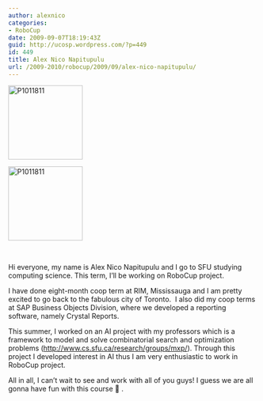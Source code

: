 ```yaml
---
author: alexnico
categories:
- RoboCup
date: 2009-09-07T18:19:43Z
guid: http://ucosp.wordpress.com/?p=449
id: 449
title: Alex Nico Napitupulu
url: /2009-2010/robocup/2009/09/alex-nico-napitupulu/
---
```


<div id='gallery-2' class='gallery galleryid-449 gallery-columns-3 gallery-size-thumbnail'>
  <dl class='gallery-item'>
    <dt class='gallery-icon landscape'>
      <a href='http://ucosp.ca/wp-content/uploads/2009/09/p1011811.jpg'><img width="150" height="150" src="http://ucosp.ca/wp-content/uploads/2009/09/p1011811-150x150.jpg" class="attachment-thumbnail size-thumbnail" alt="P1011811" /></a>
    </dt>
  </dl>
  
  <dl class='gallery-item'>
    <dt class='gallery-icon landscape'>
      <a href='http://ucosp.ca/wp-content/uploads/2009/09/p10118111.jpg'><img width="150" height="150" src="http://ucosp.ca/wp-content/uploads/2009/09/p10118111-150x150.jpg" class="attachment-thumbnail size-thumbnail" alt="P1011811" /></a>
    </dt>
  </dl>
  
  <br style='clear: both' />
</div>

Hi everyone, my name is Alex Nico Napitupulu and I go to SFU studying computing science. This term, I&#8217;ll be working on RoboCup project.

I have done eight-month coop term at RIM, Mississauga and I am pretty excited to go back to the fabulous city of Toronto.  I also did my coop terms at SAP Business Objects Division, where we developed a reporting software, namely Crystal Reports.

This summer, I worked on an AI project with my professors which is a framework to model and solve combinatorial search and optimization problems (http://www.cs.sfu.ca/research/groups/mxp/). Through this project I developed interest in AI thus I am very enthusiastic to work in RoboCup project.

All in all, I can&#8217;t wait to see and work with all of you guys! I guess we are all gonna have fun with this course 🙂 .
